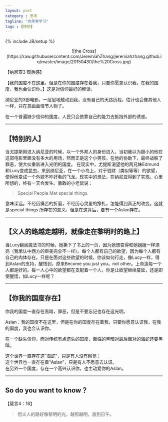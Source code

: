 ```yaml
---
layout: post
category : 思考
tagline: "向黑客学习"
tags : [随想]
---
```

{% include JB/setup %}

<center>
![the Cross](https://raw.githubusercontent.com/JeremiahZhang/jeremiahzhang.github.io/master/image/20150430/the%20Cross.jpg)
</center>

【纳尼亚3 观后感】

【我的国度不在这里，但是在你的国度存在着我，只要你愿意认识我，在我的国度，我也会认识你。】这是对信仰最好的解读。

纳尼亚的3部电影，一层层地触动到我，没有自己的天路历程，估计也会像其他人一样，只在意画面情节人物了。 

在一个普遍缺少信仰的国度，人民只会依靠自己的能力去抵挡外部的诱惑。 

***

## 【特别的人】 

当尤提斯刚进入纳尼亚的时候，以一个外邦人的身份进入，当初我以为胆小的他在这部电影里面没有多大的用场，然而正是这个小男孩，在他的协助下，最终战胜了罪恶，使大伙重新进入光明的国度。 
在现实中，尤提斯渴望他的两兄妹Edmund和Lucy变成昆虫，来到纳尼亚，在一个小岛上，对于钱财（类似等等）的欲望，使得他变成一个外貌不咋好看的飞龙。现实中的想法，在纳尼亚得到了实现。心里所想的，终有一天会发生。勇敢的小老鼠说： 

> Special People Met special things.   

意味深远。不经历痛苦的折磨，不经历心灵里的挣扎，怎能得到真正的改变。这就是special things 所存在的意义，但是在这背后，要有一个Aslan存在。 

***

## 【义人的路越走越明，就像走在黎明时的路上】 

当Lucy翻阅魔法书的时候，她撕下了书上的一页，因为她想变得和她姐姐一样漂亮（我承认中西方的审美完全不一样）。每个人都有自己的欲望，因为每个人都有自己的肉体存在。只是在面对这些欲望的时候，你该如何行走，像Lucy一样，得到Aslan的支持，醒悟到，原来Become you just you，not other。上帝造每一个人都是好的。每一人心中的欲望都在支配着一个人，你是让欲望继续蔓延，还是即使醒悟，如Lucy一样呢？ 

***

## 【你我的国度存在】 

你我的国度一直存在黑暗，罪恶，但是不要忘记也存在这光明。 

Aslan：我的国度不在这里，但是在你的国度存在着我，只要你愿意认识我，在我的国度，我也会认识你。 

在一个缺失信仰，而对传统有点遗失的国度，面临的黑暗对最后面对的海蛇还要黑暗。 

这个世界一直存在这“海蛇”，只是有人没有察觉；  
这个世界也一直存在着“Aslan”，只是有人不愿意去认识。   
在另外一个国度，存在一个高兴认识你，也主动爱你的Aslan。

***

## So do you want to know？

【箴言4：18】

> 但义人的路好像黎明的光，越照越明，直到日午。